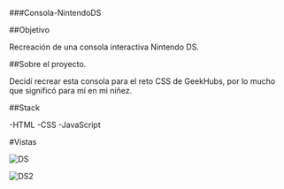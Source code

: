 ###Consola-NintendoDS

##Objetivo

Recreación de una consola interactiva Nintendo DS.

##Sobre el proyecto.

Decidí recrear esta consola para el reto CSS de GeekHubs, por lo mucho que significó para mí en mi niñez. 

##Stack

-HTML
-CSS
-JavaScript

#Vistas

![DS](https://github.com/DavidTL95/Consola-NintendoDS/assets/134488502/4e32a098-09eb-4a52-9cef-74808d87d78d)

![DS2](https://github.com/DavidTL95/Consola-NintendoDS/assets/134488502/05eab6d1-f031-45f0-b8dc-657c4d70624d)
